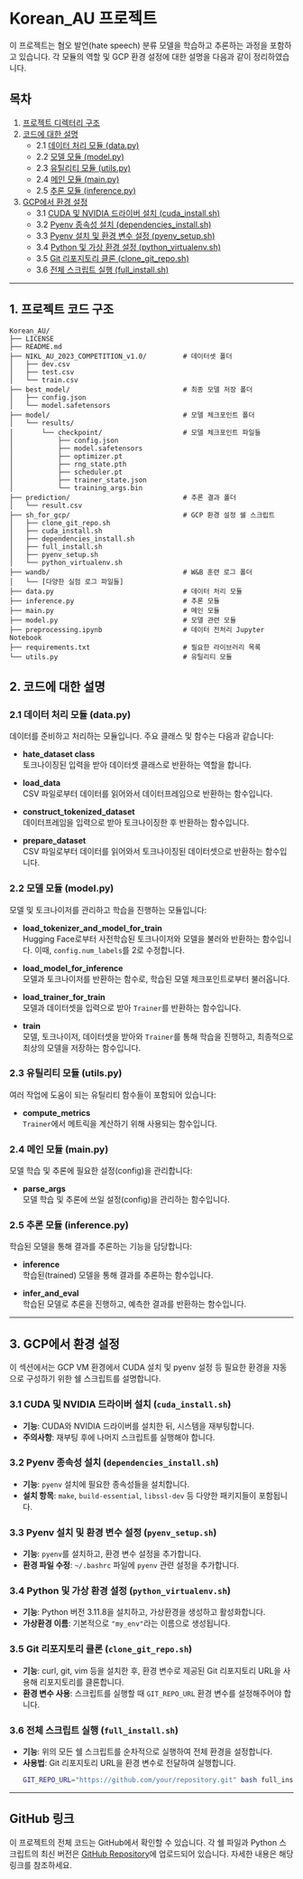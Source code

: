 # Korean_AU 프로젝트

이 프로젝트는 혐오 발언(hate speech) 분류 모델을 학습하고 추론하는 과정을 포함하고 있습니다. 각 모듈의 역할 및 GCP 환경 설정에 대한 설명을 다음과 같이 정리하였습니다.



## 목차
1. [프로젝트 디렉터리 구조](#1-프로젝트-디렉터리-구조)
2. [코드에 대한 설명](#2-코드에-대한-설명)
    - 2.1 [데이터 처리 모듈 (data.py)](#21-데이터-처리-모듈-datapy)
    - 2.2 [모델 모듈 (model.py)](#22-모델-모듈-modelpy)
    - 2.3 [유틸리티 모듈 (utils.py)](#23-유틸리티-모듈-utilspy)
    - 2.4 [메인 모듈 (main.py)](#24-메인-모듈-mainpy)
    - 2.5 [추론 모듈 (inference.py)](#25-추론-모듈-inferencepy)
3. [GCP에서 환경 설정](#3-gcp에서-환경-설정)
    - 3.1 [CUDA 및 NVIDIA 드라이버 설치 (cuda_install.sh)](#31-cuda-및-nvidia-드라이버-설치-cuda_installsh)
    - 3.2 [Pyenv 종속성 설치 (dependencies_install.sh)](#32-pyenv-종속성-설치-dependencies_installsh)
    - 3.3 [Pyenv 설치 및 환경 변수 설정 (pyenv_setup.sh)](#33-pyenv-설치-및-환경-변수-설정-pyenv_setupsh)
    - 3.4 [Python 및 가상 환경 설정 (python_virtualenv.sh)](#34-python-및-가상-환경-설정-python_virtualenvsh)
    - 3.5 [Git 리포지토리 클론 (clone_git_repo.sh)](#35-git-리포지토리-클론-clone_git_reposh)
    - 3.6 [전체 스크립트 실행 (full_install.sh)](#36-전체-스크립트-실행-full_installsh)

---

## 1. 프로젝트 코드 구조
```plaintext
Korean_AU/
├── LICENSE
├── README.md
├── NIKL_AU_2023_COMPETITION_v1.0/         # 데이터셋 폴더
│   ├── dev.csv
│   ├── test.csv
│   └── train.csv
├── best_model/                            # 최종 모델 저장 폴더
│   ├── config.json
│   └── model.safetensors
├── model/                                 # 모델 체크포인트 폴더
│   └── results/
│       └── checkpoint/                    # 모델 체크포인트 파일들
│           ├── config.json
│           ├── model.safetensors
│           ├── optimizer.pt
│           ├── rng_state.pth
│           ├── scheduler.pt
│           ├── trainer_state.json
│           └── training_args.bin
├── prediction/                            # 추론 결과 폴더
│   └── result.csv
├── sh_for_gcp/                            # GCP 환경 설정 쉘 스크립트
│   ├── clone_git_repo.sh
│   ├── cuda_install.sh
│   ├── dependencies_install.sh
│   ├── full_install.sh
│   ├── pyenv_setup.sh
│   └── python_virtualenv.sh
├── wandb/                                 # W&B 훈련 로그 폴더
│   └── [다양한 실험 로그 파일들]
├── data.py                                # 데이터 처리 모듈
├── inference.py                           # 추론 모듈
├── main.py                                # 메인 모듈
├── model.py                               # 모델 관련 모듈
├── preprocessing.ipynb                    # 데이터 전처리 Jupyter Notebook
├── requirements.txt                       # 필요한 라이브러리 목록
└── utils.py                               # 유틸리티 모듈
```

## 2. 코드에 대한 설명

### 2.1 데이터 처리 모듈 (data.py)

데이터를 준비하고 처리하는 모듈입니다. 주요 클래스 및 함수는 다음과 같습니다:

- **hate_dataset class**  
  토크나이징된 입력을 받아 데이터셋 클래스로 반환하는 역할을 합니다.

- **load_data**  
  CSV 파일로부터 데이터를 읽어와서 데이터프레임으로 반환하는 함수입니다.

- **construct_tokenized_dataset**  
  데이터프레임을 입력으로 받아 토크나이징한 후 반환하는 함수입니다.

- **prepare_dataset**  
  CSV 파일로부터 데이터를 읽어와서 토크나이징된 데이터셋으로 반환하는 함수입니다.

### 2.2 모델 모듈 (model.py)

모델 및 토크나이저를 관리하고 학습을 진행하는 모듈입니다:

- **load_tokenizer_and_model_for_train**  
  Hugging Face로부터 사전학습된 토크나이저와 모델을 불러와 반환하는 함수입니다. 이때, `config.num_labels`를 2로 수정합니다.

- **load_model_for_inference**  
  모델과 토크나이저를 반환하는 함수로, 학습된 모델 체크포인트로부터 불러옵니다.

- **load_trainer_for_train**  
  모델과 데이터셋을 입력으로 받아 `Trainer`를 반환하는 함수입니다.

- **train**  
  모델, 토크나이저, 데이터셋을 받아와 `Trainer`를 통해 학습을 진행하고, 최종적으로 최상의 모델을 저장하는 함수입니다.

### 2.3 유틸리티 모듈 (utils.py)

여러 작업에 도움이 되는 유틸리티 함수들이 포함되어 있습니다:

- **compute_metrics**  
  `Trainer`에서 메트릭을 계산하기 위해 사용되는 함수입니다.

### 2.4 메인 모듈 (main.py)

모델 학습 및 추론에 필요한 설정(config)을 관리합니다:

- **parse_args**  
  모델 학습 및 추론에 쓰일 설정(config)을 관리하는 함수입니다.

### 2.5 추론 모듈 (inference.py)

학습된 모델을 통해 결과를 추론하는 기능을 담당합니다:

- **inference**  
  학습된(trained) 모델을 통해 결과를 추론하는 함수입니다.

- **infer_and_eval**  
  학습된 모델로 추론을 진행하고, 예측한 결과를 반환하는 함수입니다.

---

## 3. GCP에서 환경 설정

이 섹션에서는 GCP VM 환경에서 CUDA 설치 및 pyenv 설정 등 필요한 환경을 자동으로 구성하기 위한 쉘 스크립트를 설명합니다.

### 3.1 CUDA 및 NVIDIA 드라이버 설치 (`cuda_install.sh`)

- **기능**: CUDA와 NVIDIA 드라이버를 설치한 뒤, 시스템을 재부팅합니다.
- **주의사항**: 재부팅 후에 나머지 스크립트를 실행해야 합니다.

### 3.2 Pyenv 종속성 설치 (`dependencies_install.sh`)

- **기능**: `pyenv` 설치에 필요한 종속성들을 설치합니다.
- **설치 항목**: `make`, `build-essential`, `libssl-dev` 등 다양한 패키지들이 포함됩니다.

### 3.3 Pyenv 설치 및 환경 변수 설정 (`pyenv_setup.sh`)

- **기능**: `pyenv`를 설치하고, 환경 변수 설정을 추가합니다.
- **환경 파일 수정**: `~/.bashrc` 파일에 `pyenv` 관련 설정을 추가합니다.

### 3.4 Python 및 가상 환경 설정 (`python_virtualenv.sh`)

- **기능**: Python 버전 3.11.8을 설치하고, 가상환경을 생성하고 활성화합니다.
- **가상환경 이름**: 기본적으로 `"my_env"`라는 이름으로 생성됩니다.

### 3.5 Git 리포지토리 클론 (`clone_git_repo.sh`)

- **기능**: curl, git, vim 등을 설치한 후, 환경 변수로 제공된 Git 리포지토리 URL을 사용해 리포지토리를 클론합니다.
- **환경 변수 사용**: 스크립트를 실행할 때 `GIT_REPO_URL` 환경 변수를 설정해주어야 합니다.

### 3.6 전체 스크립트 실행 (`full_install.sh`)

- **기능**: 위의 모든 쉘 스크립트를 순차적으로 실행하여 전체 환경을 설정합니다.
- **사용법**: Git 리포지토리 URL을 환경 변수로 전달하여 실행합니다.
    ```bash
    GIT_REPO_URL="https://github.com/your/repository.git" bash full_install.sh
    ```

---

## GitHub 링크

이 프로젝트의 전체 코드는 GitHub에서 확인할 수 있습니다. 각 쉘 파일과 Python 스크립트의 최신 버전은 [GitHub Repository](https://github.com/jonhyuk0922/korean_AU.git)에 업로드되어 있습니다. 자세한 내용은 해당 링크를 참조하세요.
